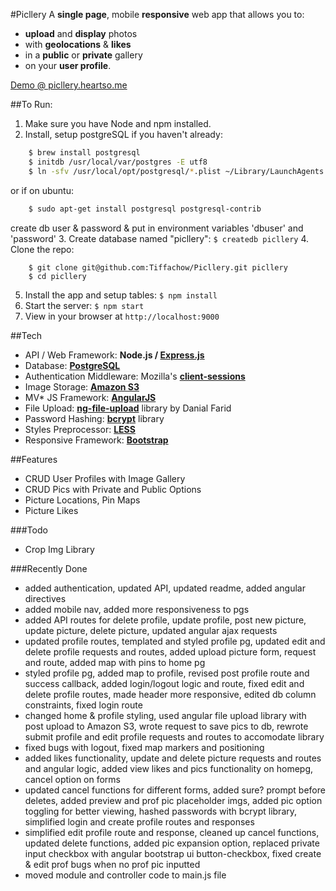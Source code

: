 #Picllery
A **single page**, mobile **responsive** web app that allows you to:
* **upload** and **display** photos
* with **geolocations** & **likes**
* in a **public** or **private** gallery
* on your **user profile**.

[Demo @ picllery.heartso.me](http://picllery.heartso.me)

##To Run:
1. Make sure you have Node and npm installed.
2. Install, setup postgreSQL if you haven't already:
```sh
    $ brew install postgresql
    $ initdb /usr/local/var/postgres -E utf8
    $ ln -sfv /usr/local/opt/postgresql/*.plist ~/Library/LaunchAgents
```
or if on ubuntu:
```sh
    $ sudo apt-get install postgresql postgresql-contrib
```
create db user & password & put in environment variables 'dbuser' and 'password'
3. Create database named "picllery": `$ createdb picllery`
4. Clone the repo:
```
    $ git clone git@github.com:Tiffachow/Picllery.git picllery
    $ cd picllery
```
5. Install the app and setup tables: `$ npm install`
6. Start the server: `$ npm start`
7. View in your browser at `http://localhost:9000`

##Tech
* API / Web Framework: **Node.js / [Express.js](http://expressjs.com/)**
* Database: [**PostgreSQL**](http://www.postgresql.org/)
* Authentication Middleware: Mozilla's [**client-sessions**](https://github.com/mozilla/node-client-sessions)
* Image Storage: [**Amazon S3**](http://aws.amazon.com/s3/)
* MV\* JS Framework: [**AngularJS**](https://angularjs.org/)
* File Upload: [**ng-file-upload**](https://github.com/danialfarid/ng-file-upload) library by Danial Farid
* Password Hashing: [**bcrypt**](https://www.npmjs.com/package/bcrypt) library
* Styles Preprocessor: [**LESS**](http://lesscss.org/)
* Responsive Framework: [**Bootstrap**](http://getbootstrap.com/)

##Features
* CRUD User Profiles with Image Gallery
* CRUD Pics with Private and Public Options
* Picture Locations, Pin Maps
* Picture Likes

###Todo
* Crop Img Library

###Recently Done
* added authentication, updated API, updated readme, added angular directives
* added mobile nav, added more responsiveness to pgs
* added API routes for delete profile, update profile, post new picture, update picture, delete  picture, updated angular ajax requests
* updated profile routes, templated and styled profile pg, updated edit and delete profile requests and routes, added upload picture form, request and route, added map with pins to home pg
* styled profile pg, added map to profile, revised post profile route and success callback, added login/logout logic and route, fixed edit and delete profile routes, made header more responsive, edited db column constraints, fixed login route
* changed home & profile styling, used angular file upload library with post upload to Amazon S3, wrote request to save pics to db, rewrote submit profile and edit profile requests and routes to accomodate library
* fixed bugs with logout, fixed map markers and positioning
* added likes functionality, update and delete picture requests and routes and angular logic, added view likes and pics functionality on homepg, cancel option on forms
* updated cancel functions for different forms, added sure? prompt before deletes, added preview and prof pic placeholder imgs, added pic option toggling for better viewing, hashed passwords with bcrypt library, simplified login and create profile routes and responses
* simplified edit profile route and response, cleaned up cancel functions, updated delete functions, added pic expansion option, replaced private input checkbox with angular bootstrap ui button-checkbox, fixed create & edit prof bugs when no prof pic inputted
* moved module and controller code to main.js file